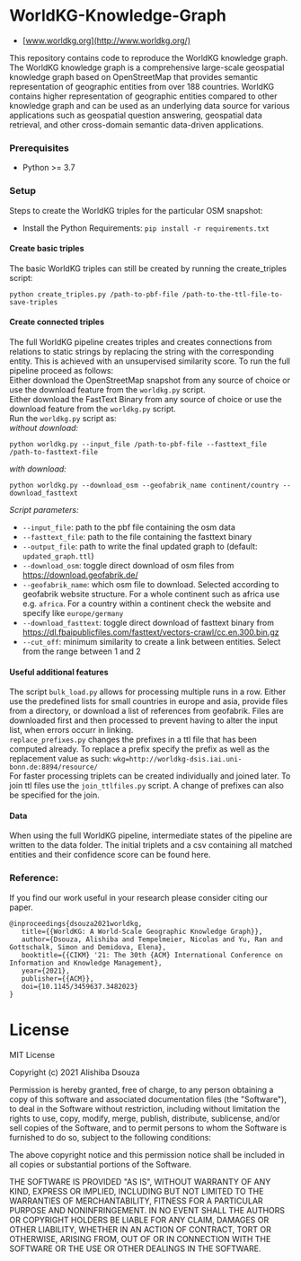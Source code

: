 # WorldKG-Knowledge-Graph 

- [www.worldkg.org](http://www.worldkg.org/)

This repository contains code to reproduce the WorldKG knowledge graph. 
The WorldKG knowledge graph is a comprehensive large-scale geospatial knowledge graph based on OpenStreetMap that provides semantic representation of geographic entities from over 188 countries. WorldKG contains higher representation of geographic entities compared to other knowledge graph and can be used as an underlying data source for various applications such as geospatial question answering, geospatial data retrieval, and other cross-domain semantic data-driven applications.

### Prerequisites

- Python >= 3.7


### Setup
Steps to create the WorldKG triples for the particular OSM snapshot:
- Install the Python Requirements: `pip install -r requirements.txt`

#### Create basic triples  
The basic WorldKG triples can still be created by running the create_triples script:  
```
python create_triples.py /path-to-pbf-file /path-to-the-ttl-file-to-save-triples 
```

#### Create connected triples  
The full WorldKG pipeline creates triples and creates connections from relations to static strings by replacing the string with the corresponding entity.
This is achieved with an unsupervised similarity score. To run the full pipeline proceed as follows:  
Either download the OpenStreetMap snapshot from any source of choice or use the download feature from the `worldkg.py` script.  
Either download the FastText Binary from any source of choice or use the download feature from the `worldkg.py` script.  
Run the `worldkg.py` script as:  
*without download:*
```
python worldkg.py --input_file /path-to-pbf-file --fasttext_file /path-to-fasttext-file
```
*with download:*
```
python worldkg.py --download_osm --geofabrik_name continent/country --download_fasttext
```
*Script parameters:*  
- `--input_file`: path to the pbf file containing the osm data 
- `--fasttext_file`: path to the file containing the fasttext binary 
- `--output_file`: path to write the final updated graph to (default: `updated_graph.ttl`) 
- `--download_osm`: toggle direct download of osm files from https://download.geofabrik.de/ 
- `--geofabrik_name`: which osm file to download. Selected according to geofabrik website structure. For a whole continent such as africa use e.g. `africa`. For a country within a continent check the website and specify like `europe/germany` 
- `--download_fasttext`: toggle direct download of fasttext binary from https://dl.fbaipublicfiles.com/fasttext/vectors-crawl/cc.en.300.bin.gz 
- `--cut_off`: minimum similarity to create a link between entities. Select from the range between 1 and 2

#### Useful additional features  
The script `bulk_load.py` allows for processing multiple runs in a row. Either use the predefined lists for small countries in europe and asia, provide files from a directory, or download a list of references from geofabrik.
Files are downloaded first and then processed to prevent having to alter the input list, when errors occurr in linking.  
`replace_prefixes.py` changes the prefixes in a ttl file that has been computed already. To replace a prefix specify the prefix as well as the replacement value as such: `wkg=http://worldkg-dsis.iai.uni-bonn.de:8894/resource/`  
For faster processing triplets can be created individually and joined later. To join ttl files use the `join_ttlfiles.py` script. A change of prefixes can also be specified for the join.

#### Data    
When using the full WorldKG pipeline, intermediate states of the pipeline are written to the data folder. The initial triplets and a csv containing all matched entities and their confidence score can be found here.

### Reference:
If you find our work useful in your research please consider citing our paper.

```
@inproceedings{dsouza2021worldkg,
   title={{WorldKG: A World-Scale Geographic Knowledge Graph}},
   author={Dsouza, Alishiba and Tempelmeier, Nicolas and Yu, Ran and Gottschalk, Simon and Demidova, Elena},
   booktitle={{CIKM} '21: The 30th {ACM} International Conference on Information and Knowledge Management},
   year={2021},
   publisher={{ACM}},
   doi={10.1145/3459637.3482023}
}
```

# License
MIT License

Copyright (c) 2021 Alishiba Dsouza

Permission is hereby granted, free of charge, to any person obtaining a copy
of this software and associated documentation files (the "Software"), to deal
in the Software without restriction, including without limitation the rights
to use, copy, modify, merge, publish, distribute, sublicense, and/or sell
copies of the Software, and to permit persons to whom the Software is
furnished to do so, subject to the following conditions:

The above copyright notice and this permission notice shall be included in all
copies or substantial portions of the Software.

THE SOFTWARE IS PROVIDED "AS IS", WITHOUT WARRANTY OF ANY KIND, EXPRESS OR
IMPLIED, INCLUDING BUT NOT LIMITED TO THE WARRANTIES OF MERCHANTABILITY,
FITNESS FOR A PARTICULAR PURPOSE AND NONINFRINGEMENT. IN NO EVENT SHALL THE
AUTHORS OR COPYRIGHT HOLDERS BE LIABLE FOR ANY CLAIM, DAMAGES OR OTHER
LIABILITY, WHETHER IN AN ACTION OF CONTRACT, TORT OR OTHERWISE, ARISING FROM,
OUT OF OR IN CONNECTION WITH THE SOFTWARE OR THE USE OR OTHER DEALINGS IN THE
SOFTWARE.
